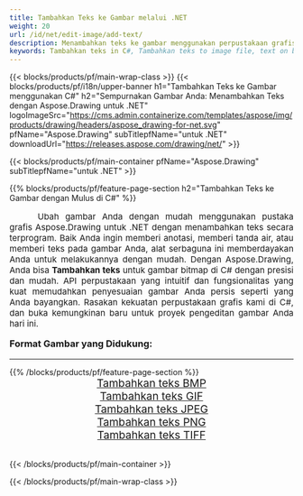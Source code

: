 ```yaml
---
title: Tambahkan Teks ke Gambar melalui .NET
weight: 20
url: /id/net/edit-image/add-text/
description: Menambahkan teks ke gambar menggunakan perpustakaan grafis Aspose.Drawing untuk .NET (C#)
keywords: Tambahkan teks in C#, Tambahkan teks to image file, text on bitmap images in C#, text to image, graphic library untuk .NET, raster images, edit image, save image, 2D graphics
---
```


{{< blocks/products/pf/main-wrap-class >}}
{{< blocks/products/pf/i18n/upper-banner h1="Tambahkan Teks ke Gambar menggunakan C#" h2="Sempurnakan Gambar Anda: Menambahkan Teks dengan Aspose.Drawing untuk .NET" logoImageSrc="https://cms.admin.containerize.com/templates/aspose/img/products/drawing/headers/aspose_drawing-for-net.svg" pfName="Aspose.Drawing" subTitlepfName="untuk .NET" downloadUrl="https://releases.aspose.com/drawing/net/" >}}

{{< blocks/products/pf/main-container pfName="Aspose.Drawing" subTitlepfName="untuk .NET" >}}

{{% blocks/products/pf/feature-page-section  h2="Tambahkan Teks ke Gambar dengan Mulus di C#" %}}
<p align="justify" style="text-indent:50px;font-size:15px;">
Ubah gambar Anda dengan mudah menggunakan pustaka grafis Aspose.Drawing untuk .NET dengan menambahkan teks secara terprogram. Baik Anda ingin memberi anotasi, memberi tanda air, atau memberi teks pada gambar Anda, alat serbaguna ini memberdayakan Anda untuk melakukannya dengan mudah. Dengan Aspose.Drawing, Anda bisa <b>Tambahkan teks</b> untuk gambar bitmap di C# dengan presisi dan mudah. API perpustakaan yang intuitif dan fungsionalitas yang kuat memudahkan penyesuaian gambar Anda persis seperti yang Anda bayangkan. Rasakan kekuatan perpustakaan grafis kami di C#, dan buka kemungkinan baru untuk proyek pengeditan gambar Anda hari ini.</p>

<h3 style="margin-top:16px;">
Format Gambar yang Didukung:
</h3>

<hr/>
{{% /blocks/products/pf/feature-page-section %}}
<div class="container-fluid productfamilypage bg-gray">
    <div class="convertypes bg-gray agp-content section">
        <div class="container">
		    <div class="row other-converters" style="font-size: 19px;text-align:center;">
		        <div class='col-md-3 other-converter remove-lp remove-rp'><a href="bmp/" style="padding:15px;">Tambahkan teks BMP</a></div>
                <div class='col-md-3 other-converter remove-lp remove-rp'><a href="gif/" style="padding:15px;">Tambahkan teks GIF</a></div>
                <div class='col-md-3 other-converter remove-lp remove-rp'><a href="jpeg/" style="padding:15px;">Tambahkan teks JPEG</a></div>
                <div class='col-md-3 other-converter remove-lp remove-rp'><a href="png/" style="padding:15px;">Tambahkan teks PNG</a></div>
                <div class='col-md-3 other-converter remove-lp remove-rp'><a href="tiff/" style="padding:15px;">Tambahkan teks TIFF</a></div>
            </div>
        </div>
    </div>
</div>
<br/>

{{< /blocks/products/pf/main-container >}}

{{< /blocks/products/pf/main-wrap-class >}}
